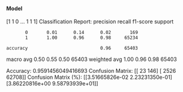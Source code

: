 #### Model
[1 1 0 ... 1 1 1]
Classification Report:
              precision    recall  f1-score   support

           0       0.01      0.14      0.02       169
           1       1.00      0.96      0.98     65234

    accuracy                           0.96     65403
   macro avg       0.50      0.55      0.50     65403
weighted avg       1.00      0.96      0.98     65403

Accuracy: 0.9591456049416693
Confusion Matrix:
[[   23   146]
 [ 2526 62708]]
Confusion Matrix (%):
[[3.51665826e-02 2.23231350e-01]
 [3.86220816e+00 9.58793939e+01]]

